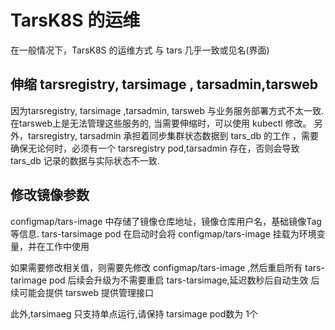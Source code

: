 
# TarsK8S 的运维

在一般情况下，TarsK8S 的运维方式 与 tars 几乎一致或见名(界面)

## 伸缩 tarsregistry, tarsimage , tarsadmin,tarsweb
 因为tarsregistry, tarsimage ,tarsadmin, tarsweb 与业务服务部署方式不太一致.在tarsweb上是无法管理这些服务的, 当需要伸缩时，可以使用 kubectl 修改。
 另外，tarsregistry, tarsadmin 承担着同步集群状态数据到 tars_db 的工作 ，需要确保无论何时，必须有一个 tarsregistry pod,tarsadmin 存在，否则会导致 tars_db 记录的数据与实际状态不一致.

## 修改镜像参数
configmap/tars-image 中存储了镜像仓库地址，镜像仓库用户名，基础镜像Tag等信息. tars-tarsimage pod 在启动时会将 configmap/tars-image 挂载为环境变量，并在工作中使用

如果需要修改相关值，则需要先修改 configmap/tars-image ,然后重启所有 tars-tarimage pod
后续会升级为不需要重启 tars-tarsimage,延迟数秒后自动生效
后续可能会提供 tarsweb 提供管理接口 

此外,tarsimaeg 只支持单点运行,请保持  tarsimage pod数为 1个

